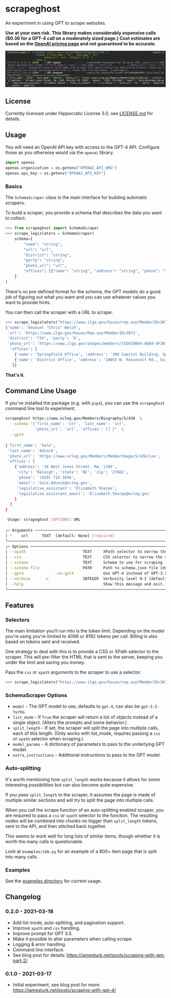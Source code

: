 # scrapeghost

An experiment in using GPT to scrape websites.

**Use at your own risk. This library makes considerably expensive calls ($0.36 for a GPT-4 call on a moderately sized page.) Cost estimates are based on the [OpenAI pricing page](https://beta.openai.com/pricing) and not guaranteed to be accurate.**

![](screenshot.png)

## License

Currently licensed under Hippocratic License 3.0, see [LICENSE.md](LICENSE.md) for details.

## Usage

You will need an OpenAI API key with access to the GPT-4 API.  Configure those as you otherwise would via the `openai` library.

```python
import openai
openai.organization = os.getenv("OPENAI_API_ORG")
openai.api_key = os.getenv("OPENAI_API_KEY")
```

### Basics

The `SchemaScraper` class is the main interface for building automatic scrapers.

To build a scraper, you provide a schema that describes the data you want to collect.

```python
>>> from scrapeghost import SchemaScraper
>>> scrape_legislators = SchemaScraper(
    schema={
        "name": "string",
        "url": "url",
        "district": "string",
        "party": "string",
        "photo_url": "url",
        "offices": [{"name": "string", "address": "string", "phone": "string"}],
    }
)
```

There's no pre-defined format for the schema, the GPT models do a good job of figuring out what you want and you can use whatever values you want to provide hints.

You can then call the scraper with a URL to scrape:

```python
>>> scrape_legislators("https://www.ilga.gov/house/rep.asp?MemberID=3071")
{'name': 'Emanuel "Chris" Welch',
 'url': 'https://www.ilga.gov/house/Rep.asp?MemberID=3071',
 'district': '7th', 'party': 'D', 
 'photo_url': 'https://www.ilga.gov/images/members/{5D419B94-66B4-4F3B-86F1-BFF37B3FA55C}.jpg',
  'offices': [
    {'name': 'Springfield Office', 'address': '300 Capitol Building, Springfield, IL 62706', 'phone': '(217) 782-5350'},
    {'name': 'District Office', 'address': '10055 W. Roosevelt Rd., Suite E, Westchester, IL 60154', 'phone': '(708) 450-1000'}
   ]}
```

**That's it.**

## Command Line Usage

If you've installed the package (e.g. with `pipx`), you can use the `scrapeghost` command line tool to experiment.

```bash
scrapeghost https://www.ncleg.gov/Members/Biography/S/436  \
  --schema "{'first_name': 'str', 'last_name': 'str',
             'photo_url': 'url', 'offices': [] }"  \
  --gpt4

{'first_name': 'Gale',
 'last_name': 'Adcock',
 'photo_url': 'https://www.ncleg.gov/Members/MemberImage/S/436/Low',
 'offices': [
    {'address': '16 West Jones Street, Rm. 1104',
     'city': 'Raleigh', 'state': 'NC', 'zip': '27601',
     'phone': '(919) 715-3036',
     'email': 'Gale.Adcock@ncleg.gov',
     'legislative_assistant': 'Elizabeth Sharpe',
     'legislative_assistant_email': 'Elizabeth.Sharpe@ncleg.gov'
    }
  ]
}
```

```bash
 Usage: scrapeghost [OPTIONS] URL                                                                                               
                                                                                                                                
╭─ Arguments ───────────────────────────────────────────────────────────────────────────────────────╮
│ *    url      TEXT  [default: None] [required]                                                    │
╰───────────────────────────────────────────────────────────────────────────────────────────────────╯
╭─ Options ─────────────────────────────────────────────────────────────────────────────────────────╮
│ --xpath                         TEXT     XPath selector to narrow the scrape [default: None]      │
│ --css                           TEXT     CSS selector to narrow the scrape [default: None]        │
│ --schema                        TEXT     Schema to use for scraping [default: None]               │
│ --schema-file                   PATH     Path to schema.json file [default: None]                 │
│ --gpt4             --no-gpt4             Use GPT-4 instead of GPT-3.5-turbo [default: no-gpt4]    │
│ --verbose      -v               INTEGER  Verbosity level 0-2 [default: 0]                         │
│ --help                                   Show this message and exit.                              │
╰───────────────────────────────────────────────────────────────────────────────────────────────────╯
```

## Features

### Selectors

The main limitation you'll run into is the token limit. Depending on the model you're using you're limited to 4096 or 8192 tokens per call. Billing is also based on tokens sent and received.

One strategy to deal with this is to provide a CSS or XPath selector to the scraper. This will pre-filter the HTML that is sent to the server, keeping you under the limit and saving you money.

Pass the `css` or `xpath` arguments to the scraper to use a selector:

```python
>>> scrape_legislators("https://www.ilga.gov/house/rep.asp?MemberID=3071", xpath="//table[1]")
```

### SchemaScraper Options

* `model` - The GPT model to use, defaults to `gpt-4`, can also be `gpt-3.5-turbo`.
* `list_mode` - If `True` the scraper will return a list of objects instead of a single object. (Alters the prompts and some behavior.)
* `split_length` - If set, the scraper will split the page into multiple calls, each of this length. (Only works with list_mode, requires passing a `css` or `xpath` selector when scraping.)
* `model_params` - A dictionary of parameters to pass to the underlying GPT model.
* `extra_instructions` - Additional instructions to pass to the GPT model.

### Auto-splitting

It's worth mentioning how `split_length` works because it allows for some interesting possibilities but can also become quite expensive.

If you pass `split_length` to the scraper, it assumes the page is made of multiple similar sections and will try to split the page into multiple calls.  

When you call the scrape function of an auto-splitting enabled scraper, you are required to pass a `css` or `xpath` selector to the function.  The resulting nodes will be combined into chunks no bigger than `split_length` tokens, sent to the API, and then stitched back together.

This seems to work well for long lists of similar items, though whether it is worth the many calls is questionable.

Look at `examples/cbb.py` for an example of a 800+ item page that is split into many calls.

### Examples

See the [examples directory](https://github.com/jamesturk/scrapeghost/tree/main/examples) for current usage.

## Changelog

### 0.2.0 - 2021-03-18

* Add list mode, auto-splitting, and pagination support.
* Improve `xpath` and `css` handling.
* Improve prompt for GPT 3.5.
* Make it possible to alter parameters when calling scrape.
* Logging & error handling.
* Command line interface.
* See blog post for details: <https://jamesturk.net/posts/scraping-with-gpt-part-2/>

### 0.1.0 - 2021-03-17

* Initial experiment, see blog post for more: <https://jamesturk.net/posts/scraping-with-gpt-4/>
